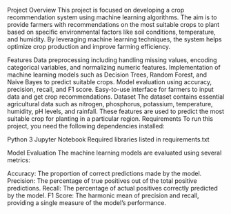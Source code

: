 Project Overview
This project is focused on developing a crop recommendation system using machine learning algorithms. The aim is to provide farmers with recommendations on the most suitable crops to plant based on specific environmental factors like soil conditions, temperature, and humidity. By leveraging machine learning techniques, the system helps optimize crop production and improve farming efficiency.

Features
Data preprocessing including handling missing values, encoding categorical variables, and normalizing numeric features.
Implementation of machine learning models such as Decision Trees, Random Forest, and Naive Bayes to predict suitable crops.
Model evaluation using accuracy, precision, recall, and F1 score.
Easy-to-use interface for farmers to input data and get crop recommendations.
Dataset
The dataset contains essential agricultural data such as nitrogen, phosphorus, potassium, temperature, humidity, pH levels, and rainfall. These features are used to predict the most suitable crop for planting in a particular region.
Requirements
To run this project, you need the following dependencies installed:

Python 3
Jupyter Notebook
Required libraries listed in requirements.txt

Model Evaluation
The machine learning models are evaluated using several metrics:

Accuracy: The proportion of correct predictions made by the model.
Precision: The percentage of true positives out of the total positive predictions.
Recall: The percentage of actual positives correctly predicted by the model.
F1 Score: The harmonic mean of precision and recall, providing a single measure of the model’s performance.
